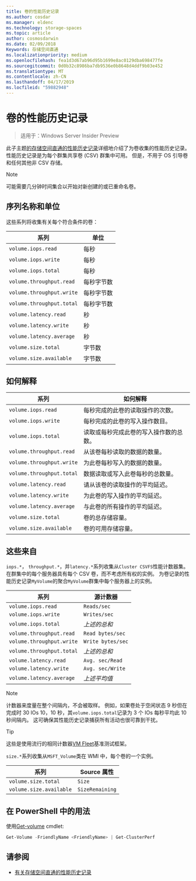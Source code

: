 ```yaml
---
title: 卷的性能历史记录
ms.author: cosdar
ms.manager: eldenc
ms.technology: storage-spaces
ms.topic: article
author: cosmosdarwin
ms.date: 02/09/2018
Keywords: 存储空间直通
ms.localizationpriority: medium
ms.openlocfilehash: fea1d3d67ab96d95b1699e8ac0129dba698477fe
ms.sourcegitcommit: 0d0b32c8986ba7db9536e0b8648d4ddf9b03e452
ms.translationtype: MT
ms.contentlocale: zh-CN
ms.lasthandoff: 04/17/2019
ms.locfileid: "59882948"
---
```

# <a name="performance-history-for-volumes"></a>卷的性能历史记录

> 适用于：Windows Server Insider Preview

此子主题[的存储空间直通的性能历史记录](performance-history.md)详细地介绍了为卷收集的性能历史记录。 性能历史记录是为每个群集共享卷 (CSV) 群集中可用。 但是，不用于 OS 引导卷和任何其他非 CSV 存储。

   > [!NOTE]
   > 可能需要几分钟时间集合以开始对新创建的或已重命名卷。

## <a name="series-names-and-units"></a>序列名称和单位

这些系列将收集有关每个符合条件的卷：

| 系列                    | 单位             |
|---------------------------|------------------|
| `volume.iops.read`        | 每秒       |
| `volume.iops.write`       | 每秒       |
| `volume.iops.total`       | 每秒       |
| `volume.throughput.read`  | 每秒字节数 |
| `volume.throughput.write` | 每秒字节数 |
| `volume.throughput.total` | 每秒字节数 |
| `volume.latency.read`     | 秒          |
| `volume.latency.write`    | 秒          |
| `volume.latency.average`  | 秒          |
| `volume.size.total`       | 字节数            |
| `volume.size.available`   | 字节数            |

## <a name="how-to-interpret"></a>如何解释

| 系列                    | 如何解释                                                              |
|---------------------------|-------------------------------------------------------------------------------|
| `volume.iops.read`        | 每秒完成的此卷的读取操作的次数。                |
| `volume.iops.write`       | 每秒完成的此卷的写入操作数目。               |
| `volume.iops.total`       | 读取或每秒完成此卷的写入操作数的总数。 |
| `volume.throughput.read`  | 从该卷每秒读取的数据的数量。                            |
| `volume.throughput.write` | 为此卷每秒写入的数据的数量。                           |
| `volume.throughput.total` | 数据读取或写入此卷每秒的总数量。        |
| `volume.latency.read`     | 请从该卷的读取操作的平均延迟。                          |
| `volume.latency.write`    | 为此卷的写入操作的平均延迟。                           |
| `volume.latency.average`  | 与此卷的所有操作的平均延迟。                     |
| `volume.size.total`       | 卷的总存储容量。                                     |
| `volume.size.available`   | 卷的可用存储容量。                                 |

## <a name="where-they-come-from"></a>这些来自

`iops.*`， `throughput.*`，并`latency.*`系列收集从`Cluster CSVFS`性能计数器集。 在群集中的每个服务器具有每个 CSV 卷，而不考虑所有权的实例。 为卷记录的性能历史记录`MyVolume`的聚合`MyVolume`群集中每个服务器上的实例。

| 系列                    | 源计数器         |
|---------------------------|------------------------|
| `volume.iops.read`        | `Reads/sec`            |
| `volume.iops.write`       | `Writes/sec`           |
| `volume.iops.total`       | *上述的总和*     |
| `volume.throughput.read`  | `Read bytes/sec`       |
| `volume.throughput.write` | `Write bytes/sec`      |
| `volume.throughput.total` | *上述的总和*     |
| `volume.latency.read`     | `Avg. sec/Read`        |
| `volume.latency.write`    | `Avg. sec/Write`       |
| `volume.latency.average`  | *上述平均值* |

   > [!NOTE]
   > 计数器来度量在整个间隔内，不会被取样。 例如，如果卷处于空闲状态 9 秒但在完成时 30 IOs 10，10 秒，其`volume.iops.total`记录为 3 个 IOs 每秒平均此 10 秒间隔内。 这可确保其性能历史记录捕获所有活动也很可靠到干扰。

   > [!TIP]
   > 这些是使用流行的相同计数器[VM Fleet](https://github.com/Microsoft/diskspd/blob/master/Frameworks/VMFleet/watch-cluster.ps1)基准测试框架。

`size.*`系列收集从`MSFT_Volume`类在 WMI 中，每个卷的一个实例。

| 系列                    | Source 属性 |
|---------------------------|-----------------|
| `volume.size.total`       | `Size`          |
| `volume.size.available`   | `SizeRemaining` |

## <a name="usage-in-powershell"></a>在 PowerShell 中的用法

使用[Get-volume](https://docs.microsoft.com/powershell/module/storage/get-volume) cmdlet:

```PowerShell
Get-Volume -FriendlyName <FriendlyName> | Get-ClusterPerf
```

## <a name="see-also"></a>请参阅

- [有关存储空间直通的性能历史记录](performance-history.md)

